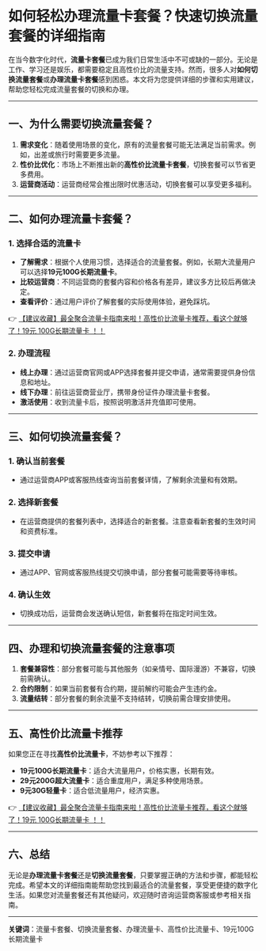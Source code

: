 # 如何轻松办理流量卡套餐？快速切换流量套餐的详细指南

在当今数字化时代，**流量卡套餐**已成为我们日常生活中不可或缺的一部分。无论是工作、学习还是娱乐，都需要稳定且高性价比的流量支持。然而，很多人对**如何切换流量套餐**或**办理流量卡套餐**感到困惑。本文将为您提供详细的步骤和实用建议，帮助您轻松完成流量套餐的切换和办理。

---

## 一、为什么需要切换流量套餐？

1. **需求变化**：随着使用场景的变化，原有的流量套餐可能无法满足当前需求。例如，出差或旅行时需要更多流量。
2. **性价比优化**：市场上不断推出新的**高性价比流量卡套餐**，切换套餐可以节省更多费用。
3. **运营商活动**：运营商经常会推出限时优惠活动，切换套餐可以享受更多福利。

---

## 二、如何办理流量卡套餐？

### 1. 选择合适的流量卡
- **了解需求**：根据个人使用习惯，选择适合的流量套餐。例如，长期大流量用户可以选择**19元100G长期流量卡**。
- **比较运营商**：不同运营商的套餐内容和价格各有差异，建议多方比较后再做决定。
- **查看评价**：通过用户评价了解套餐的实际使用体验，避免踩坑。

👉 [【建议收藏】最全聚合流量卡指南来啦！高性价比流量卡推荐，看这个就够了！19元 100G长期流量卡 ！！](https://bit.ly/Liuliangka)

### 2. 办理流程
- **线上办理**：通过运营商官网或APP选择套餐并提交申请，通常需要提供身份信息和地址。
- **线下办理**：前往运营商营业厅，携带身份证件办理流量卡套餐。
- **激活使用**：收到流量卡后，按照说明激活并充值即可使用。

---

## 三、如何切换流量套餐？

### 1. 确认当前套餐
- 通过运营商APP或客服热线查询当前套餐详情，了解剩余流量和有效期。

### 2. 选择新套餐
- 在运营商提供的套餐列表中，选择适合的新套餐。注意查看新套餐的生效时间和资费标准。

### 3. 提交申请
- 通过APP、官网或客服热线提交切换申请，部分套餐可能需要等待审核。

### 4. 确认生效
- 切换成功后，运营商会发送确认短信，新套餐将在指定时间生效。

---

## 四、办理和切换流量套餐的注意事项

1. **套餐兼容性**：部分套餐可能与其他服务（如亲情号、国际漫游）不兼容，切换前需确认。
2. **合约限制**：如果当前套餐有合约期，提前解约可能会产生违约金。
3. **流量结转**：部分套餐的剩余流量不支持结转，切换前需合理安排使用。

---

## 五、高性价比流量卡推荐

如果您正在寻找**高性价比流量卡**，不妨参考以下推荐：
- **19元100G长期流量卡**：适合大流量用户，价格实惠，长期有效。
- **29元200G超大流量卡**：适合重度用户，满足多种使用场景。
- **9元30G轻量卡**：适合低流量用户，经济实惠。

👉 [【建议收藏】最全聚合流量卡指南来啦！高性价比流量卡推荐，看这个就够了！19元 100G长期流量卡 ！！](https://bit.ly/Liuliangka)

---

## 六、总结

无论是**办理流量卡套餐**还是**切换流量套餐**，只要掌握正确的方法和步骤，都能轻松完成。希望本文的详细指南能帮助您找到最适合的流量套餐，享受更便捷的数字化生活。如果您对流量套餐还有其他疑问，欢迎随时咨询运营商客服或参考相关指南。

---

**关键词**：流量卡套餐、切换流量套餐、办理流量卡、高性价比流量卡、19元100G长期流量卡